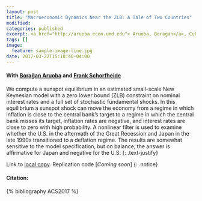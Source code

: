 ```yaml
---
layout: post
title: "Macroeconomic Dynamics Near the ZLB: A Tale of Two Countries"
modified:
categories: published
excerpt: <a href="http://aruoba.econ.umd.edu"> Aruoba, Boragan</a>, Cuba-Borda Pablo, and <a href="http://sites.sas.upenn.edu/schorf"> Schorfheide Frank </a>. <i>Review of Economic Studies. (Forthcoming)</i>.
tags: []
image:
  feature: sample-image-line.jpg
date: 2017-03-22T15:18:40-04:00
---
```

#### With [Bora&#x11F;an Aruoba](http://aruoba.econ.umd.edu/) and [Frank Schorfheide](http://sites.sas.upenn.edu/schorf)

We compute a sunspot equilibrium in an estimated small-scale New Keynesian model with a zero lower bound (ZLB) constraint on nominal interest rates and a full set of stochastic fundamental shocks. In this equilibrium a sunspot shock can move the economy from a regime in which inflation is close to the central bank’s target to a regime in which the central bank misses its target, inflation rates are negative, and interest rates are close to zero with high probability. A nonlinear filter is used to examine whether the U.S. in the aftermath of the Great Recession and Japan in the late 1990s transitioned to a deflation regime. The results are somewhat sensitive to the model specification, but on balance, the answer is affirmative for Japan and negative for the U.S.
{: .text-justify}

Link to [local copy](/documents/ACS-zlb-v4.pdf). Replication code [<i>Coming soon</i>]
{: .notice}

#### Citation:
{% bibliography ACS2017 %}
